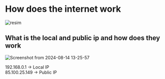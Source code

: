 # How does the internet work

![resim](https://github.com/user-attachments/assets/9369cd5f-093f-4e8c-812d-ef0201ccae79)


## What is the local and public ip and how does they work

![Screenshot from 2024-08-14 13-25-57](https://github.com/user-attachments/assets/09fa3fe9-8745-4643-9522-3902e663b1cd)

192.168.0.1 -> Local IP   
85.100.25.149 -> Public IP
